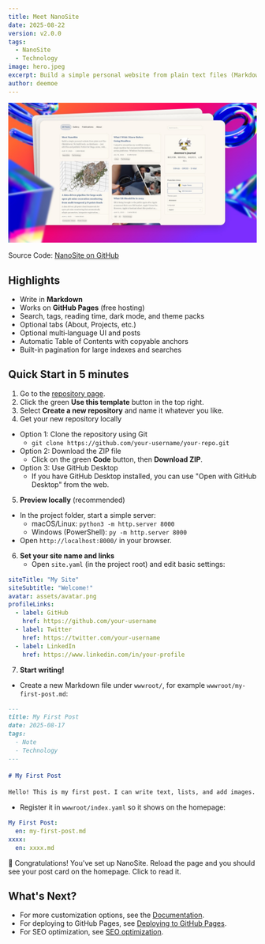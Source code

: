 ```yaml
---
title: Meet NanoSite
date: 2025-08-22
version: v2.0.0
tags:
  - NanoSite
  - Technology
image: hero.jpeg
excerpt: Build a simple personal website from plain text files (Markdown). No build tools, no databases — just edit files and publish. Perfect for blogs, notes, wikis, journals, or book chapters.
author: deemoe
---
```


![hero](hero.jpeg)

Source Code: [NanoSite on GitHub](https://github.com/deemoe404/NanoSite)

## Highlights

- Write in **Markdown**
- Works on **GitHub Pages** (free hosting)
- Search, tags, reading time, dark mode, and theme packs
- Optional tabs (About, Projects, etc.)
- Optional multi‑language UI and posts
- Automatic Table of Contents with copyable anchors
- Built-in pagination for large indexes and searches

## Quick Start in 5 minutes

1) Go to the [repository page](https://github.com/deemoe404/NanoSite).  
2) Click the green **Use this template** button in the top right.  
3) Select **Create a new repository** and name it whatever you like. 
4) Get your new repository locally
  - Option 1: Clone the repository using Git
    - `git clone https://github.com/your-username/your-repo.git`
  - Option 2: Download the ZIP file
    - Click on the green **Code** button, then **Download ZIP**.
  - Option 3: Use GitHub Desktop
    - If you have GitHub Desktop installed, you can use "Open with GitHub Desktop" from the web.
5) **Preview locally** (recommended)
  - In the project folder, start a simple server:
    - macOS/Linux: `python3 -m http.server 8000`
    - Windows (PowerShell): `py -m http.server 8000`
  - Open `http://localhost:8000/` in your browser.
6) **Set your site name and links**
    - Open `site.yaml` (in the project root) and edit basic settings:
  ```yaml
  siteTitle: "My Site"
  siteSubtitle: "Welcome!"
  avatar: assets/avatar.png
  profileLinks:
    - label: GitHub
      href: https://github.com/your-username
    - label: Twitter
      href: https://twitter.com/your-username
    - label: LinkedIn
      href: https://www.linkedin.com/in/your-profile
  ```
7) **Start writing!**
  - Create a new Markdown file under `wwwroot/`, for example `wwwroot/my-first-post.md`:
  ```markdown
  ---
  title: My First Post
  date: 2025-08-17
  tags:
    - Note
    - Technology
  ---

  # My First Post

  Hello! This is my first post. I can write text, lists, and add images.
  ```
  - Register it in `wwwroot/index.yaml` so it shows on the homepage:
  ```yaml
  My First Post:
    en: my-first-post.md
  xxxx:
    en: xxxx.md
  ```

🎉 Congratulations! You've set up NanoSite. Reload the page and you should see your post card on the homepage. Click to read it. 

## What's Next?

- For more customization options, see the [Documentation](?id=post/doc_en.md).
- For deploying to GitHub Pages, see [Deploying to GitHub Pages](?id=post/githubpages_en.md).
- For SEO optimization, see [SEO optimization](?id=post/seo_en.md).

